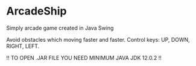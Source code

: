 # ArcadeShip
Simply arcade game created in Java Swing

Avoid obstacles which moving faster and faster.
Control keys: UP, DOWN, RIGHT, LEFT.

!! TO OPEN .JAR FILE YOU NEED MINIMUM JAVA JDK 12.0.2 !!

